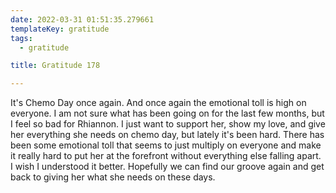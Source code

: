 ```yaml
---
date: 2022-03-31 01:51:35.279661
templateKey: gratitude
tags:
  - gratitude

title: Gratitude 178

---
```


It's Chemo Day once again.  And once again the emotional toll is high on
everyone.  I am not sure what has been going on for the last few months,
but I feel so bad for Rhiannon.  I just want to support her, show my
love, and give her everything she needs on chemo day, but lately it's
been hard.  There has been some emotional toll that seems to just
multiply on everyone and make it really hard to put her at the forefront
without everything else falling apart.  I wish I understood it better.
Hopefully we can find our groove again and get back to giving her what
she needs on these days.
